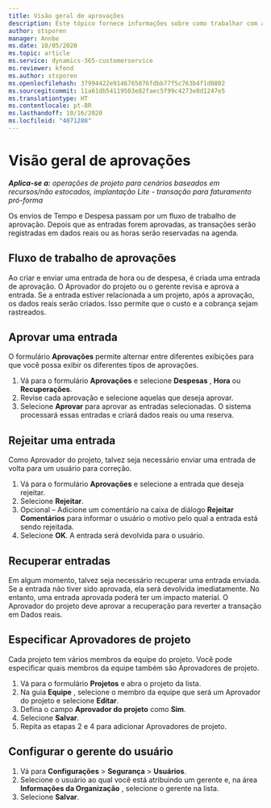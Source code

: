 ```yaml
---
title: Visão geral de aprovações
description: Este tópico fornece informações sobre como trabalhar com aprovações em Project Operations.
author: stsporen
manager: Annbe
ms.date: 10/05/2020
ms.topic: article
ms.service: dynamics-365-customerservice
ms.reviewer: kfend
ms.author: stsporen
ms.openlocfilehash: 37994422e9146765076fdbb77f5c763b4f1d0802
ms.sourcegitcommit: 11a61db54119503e82faec5f99c4273e8d1247e5
ms.translationtype: HT
ms.contentlocale: pt-BR
ms.lasthandoff: 10/16/2020
ms.locfileid: "4071288"
---
```

# <a name="approvals-overview"></a>Visão geral de aprovações

_**Aplica-se a:** operações de projeto para cenários baseados em recursos/não estocados, implantação Lite - transação para faturamento pró-forma_

Os envios de Tempo e Despesa passam por um fluxo de trabalho de aprovação. Depois que as entradas forem aprovadas, as transações serão registradas em dados reais ou as horas serão reservadas na agenda.

## <a name="approvals-workflow"></a>Fluxo de trabalho de aprovações
Ao criar e enviar uma entrada de hora ou de despesa, é criada uma entrada de aprovação. O Aprovador do projeto ou o gerente revisa e aprova a entrada. Se a entrada estiver relacionada a um projeto, após a aprovação, os dados reais serão criados. Isso permite que o custo e a cobrança sejam rastreados. 

## <a name="approve-an-entry"></a>Aprovar uma entrada
O formulário **Aprovações** permite alternar entre diferentes exibições para que você possa exibir os diferentes tipos de aprovações.
  
1. Vá para o formulário **Aprovações** e selecione **Despesas** , **Hora** ou **Recuperações**.
2. Revise cada aprovação e selecione aquelas que deseja aprovar.
3. Selecione **Aprovar** para aprovar as entradas selecionadas.
O sistema processará essas entradas e criará dados reais ou uma reserva.

## <a name="reject-an-entry"></a>Rejeitar uma entrada
Como Aprovador do projeto, talvez seja necessário enviar uma entrada de volta para um usuário para correção.
  
1. Vá para o formulário **Aprovações** e selecione a entrada que deseja rejeitar. 
2. Selecione **Rejeitar**.
3. Opcional – Adicione um comentário na caixa de diálogo **Rejeitar Comentários** para informar o usuário o motivo pelo qual a entrada está sendo rejeitada.
4. Selecione **OK**. A entrada será devolvida para o usuário.
  
## <a name="recall-entries"></a>Recuperar entradas
Em algum momento, talvez seja necessário recuperar uma entrada enviada. Se a entrada não tiver sido aprovada, ela será devolvida imediatamente. No entanto, uma entrada aprovada poderá ter um impacto material. O Aprovador do projeto deve aprovar a recuperação para reverter a transação em Dados reais.

## <a name="specify-project-approvers"></a>Especificar Aprovadores de projeto
Cada projeto tem vários membros da equipe do projeto. Você pode especificar quais membros da equipe também são Aprovadores de projeto.

1. Vá para o formulário **Projetos** e abra o projeto da lista.
2. Na guia **Equipe** , selecione o membro da equipe que será um Aprovador do projeto e selecione **Editar**.
3. Defina o campo **Aprovador do projeto** como **Sim**.
4. Selecione **Salvar**.
5. Repita as etapas 2 e 4 para adicionar Aprovadores de projeto.

## <a name="configure-the-users-manager"></a>Configurar o gerente do usuário

1. Vá para **Configurações** > **Segurança** > **Usuários**.
2. Selecione o usuário ao qual você está atribuindo um gerente e, na área **Informações da Organização** , selecione o gerente na lista. 
3. Selecione **Salvar**.


